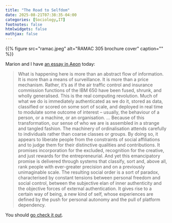```yaml
---
title: "The Road to Selfdom"
date: 2025-08-21T07:38:35-04:00
categories: [Sociology,IT]
footnotes: false
htmlwidgets: false
mathjax: false
---
```


{{% figure src="ramac.jpeg" alt="RAMAC 305 brochure cover" caption="" %}}

Marion and I have [an essay in Aeon](https://aeon.co/essays/the-sovereign-individual-and-the-paradox-of-the-digital-age) today:

> What is happening here is more than an abstract flow of information. It is more than a means of surveillance. It is more than a price mechanism. Rather, it’s as if the air traffic control and insurance commission functions of the IBM 650 have been fused, shrunk, and wholly generalised. This is the real computing revolution. Much of what we do is immediately authenticated as we do it, stored as data, classified or scored on some sort of scale, and deployed in real time to modulate some outcome of interest – usually, the behaviour of a person, or a machine, or an organisation. ... Because of this transformation, our sense of who we are is assembled in a strange and tangled fashion. The machinery of ordinalisation attends carefully to individuals rather than coarse classes or groups. By doing so, it appears to liberate people from the constraints of social affiliations and to judge them for their distinctive qualities and contributions. It promises incorporation for the excluded, recognition for the creative, and just rewards for the entrepreneurial. And yet this emancipatory promise is delivered through systems that classify, sort and, above all, rank people with ever-greater precision and on a previously unimaginable scale. The resulting social order is a sort of paradox, characterised by constant tensions between personal freedom and social control, between the subjective elan of inner authenticity and the objective forces of external authentication. It gives rise to a certain way of being, a new kind of self, whose experiences are defined by the push for personal autonomy and the pull of platform dependency.

You should [go check it out](https://aeon.co/essays/the-sovereign-individual-and-the-paradox-of-the-digital-age).


